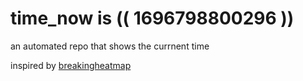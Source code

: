 # time_now is (( 1696798800296 ))

an automated repo that shows the currnent time

inspired by [breakingheatmap](https://github.com/breakingheatmap/breakingheatmap)